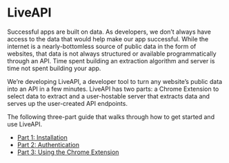 # LiveAPI
Successful apps are built on data. As developers, we don’t always have access to the data that would help make our app successful. While the internet is a nearly-bottomless source of public data in the form of websites, that data is not always structured or available programmatically through an API. Time spent building an extraction algorithm and server is time not spent building your app.

We’re developing LiveAPI, a developer tool to turn any website’s public data into an API in a few minutes. LiveAPI has two parts: a Chrome Extension to select data to extract and a user-hostable server that extracts data and serves up the user-created API endpoints.

The following three-part guide that walks through how to get started and use LiveAPI.

* [Part 1: Installation](https://medium.com/@brett.beekley/using-liveapi-part-1-installation-ba1aa13bc73b)
* [Part 2: Authentication](https://medium.com/@pennwu/liveapi-a-visual-data-extraction-tool-part-2-17a1d32b2d52)
* [Part 3: Using the Chrome Extension](https://medium.com/@melissjs/liveapi-a-visual-data-extraction-tool-part-3-e9d60c9ab28d)
